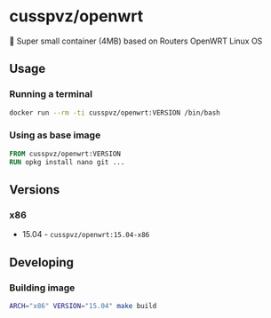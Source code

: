 # cusspvz/openwrt

:minibus: Super small container (4MB) based on Routers OpenWRT Linux OS

## Usage

### Running a terminal
```bash
docker run --rm -ti cusspvz/openwrt:VERSION /bin/bash
```

### Using as base image
```Dockerfile
FROM cusspvz/openwrt:VERSION
RUN opkg install nano git ...
```

## Versions

### x86
* 15.04 - `cusspvz/openwrt:15.04-x86`

## Developing

### Building image
```bash
ARCH="x86" VERSION="15.04" make build
```
